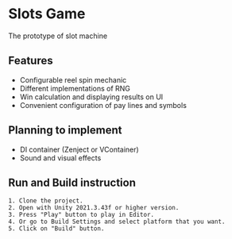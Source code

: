 ﻿# Slots Game
The prototype of slot machine

## Features
- Configurable reel spin mechanic
- Different implementations of RNG
- Win calculation and displaying results on UI
- Convenient configuration of pay lines and symbols

## Planning to implement
- DI container (Zenject or VContainer)
- Sound and visual effects 

## Run and Build instruction
````
1. Clone the project.
2. Open with Unity 2021.3.43f or higher version.
3. Press "Play" button to play in Editor.
4. Or go to Build Settings and select platform that you want.
5. Click on "Build" button.
````